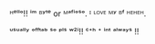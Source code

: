  ᴴᵉˡˡᵒ!! ⁱᵐ ᴮʸᵗᵉ or ᴹᵃᶠⁱᵒˢᵒ.  ᴵ ᴸᴼⱽᴱ ᴹʸ ᴮᶠ ᴴᴱᴴᴱᴴ. 

ᵘˢᵘᵃˡˡʸ ᵒᶠᶠᵗᵃᵇ ˢᵒ ᵖˡˢ ʷ²ⁱ!!  ᶜ⁺ʰ ⁺ ⁱⁿᵗ ᵃˡʷᵃʸˢ !! 
